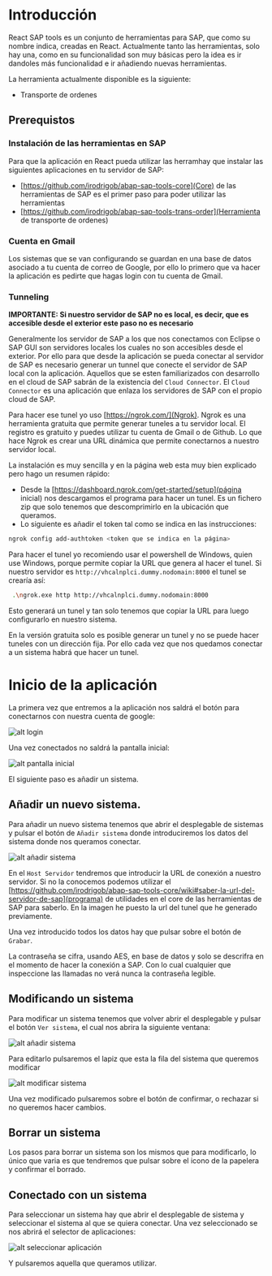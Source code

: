 # Introducción

React SAP tools es un conjunto de herramientas para SAP, que como su nombre indica, creadas en React. Actualmente tanto las herramientas, solo hay una, como en su funcionalidad son muy básicas pero la idea es ir dandoles más funcionalidad e ir añadiendo nuevas herramientas.

La herramienta actualmente disponible es la siguiente:

* Transporte de ordenes

## Prerequistos

### Instalación de las herramientas en SAP

Para que la aplicación en React pueda utilizar las herramhay que instalar las siguientes aplicaciones en tu servidor de SAP:

* [https://github.com/irodrigob/abap-sap-tools-core](Core) de las herramientas de SAP es el primer paso para poder utilizar las herramientas
* [https://github.com/irodrigob/abap-sap-tools-trans-order](Herramienta de transporte de ordenes)

### Cuenta en Gmail

Los sistemas que se van configurando se guardan en una base de datos asociado a tu cuenta de correo de Google, por ello lo primero que va hacer la aplicación es pedirte que hagas login con tu cuenta de Gmail.

### Tunneling

**IMPORTANTE: Si nuestro servidor de SAP no es local, es decir, que es accesible desde el exterior este paso no es necesario**

Generalmente los servidor de SAP a los que nos conectamos con Eclipse o SAP GUI son servidores locales los cuales no son accesibles desde el exterior. Por ello para que desde la aplicación se pueda conectar al servidor de SAP es necesario generar un tunnel que conecte el servidor de SAP local con la aplicación. Aquellos que se esten familiarizados con desarrollo en el cloud de SAP sabrán de la existencia del `Cloud Connector`. El `Cloud Connector` es una aplicación que enlaza los servidores de SAP con el propio cloud de SAP.

Para hacer ese tunel yo uso [https://ngrok.com/](Ngrok). Ngrok es una herramienta gratuita que permite generar tuneles a tu servidor local. El registro es gratuito y puedes utilizar tu cuenta de Gmail o de Github. Lo que hace Ngrok es crear una URL dinámica que permite conectarnos a nuestro servidor local.

La instalación es muy sencilla y en la página web esta muy bien explicado pero hago un resumen rápido:

* Desde la [https://dashboard.ngrok.com/get-started/setup](página inicial) nos descargamos el programa para hacer un tunel. Es un fichero zip que solo tenemos que descomprimirlo en la ubicación que queramos.
* Lo siguiente es añadir el token tal como se indica en las instrucciones: 

```bash
ngrok config add-authtoken <token que se indica en la página>
```

Para hacer el tunel yo recomiendo usar el powershell de Windows, quien use Windows, porque permite copiar la URL que genera al hacer el tunel. Si nuestro servidor es `http://vhcalnplci.dummy.nodomain:8000` el tunel se crearía así:

```bash
 .\ngrok.exe http http://vhcalnplci.dummy.nodomain:8000    
```

Esto generará un tunel y tan solo tenemos que copiar la URL para luego configurarlo en nuestro sistema.

En la versión gratuita solo es posible generar un tunel y no se puede hacer tuneles con un dirección fija. Por ello cada vez que nos quedamos conectar a un sistema habrá que hacer un tunel.

# Inicio de la aplicación

La primera vez que entremos a la aplicación nos saldrá el botón para conectarnos con nuestra cuenta de google:

![alt login](https://github.com/irodrigob/react-sap-tools/tree/master/public/instrucciones/pantalla_login.png)

Una vez conectados no saldrá la pantalla inicial:

![alt pantalla inicial](https://github.com/irodrigob/react-sap-tools/tree/master/public/instrucciones/pantalla_inicial.png)

El siguiente paso es añadir un sistema.

## Añadir un nuevo sistema.

Para añadir un nuevo sistema tenemos que abrir el desplegable de sistemas y pulsar el botón de `Añadir sistema` donde introduciremos los datos del sistema donde nos queramos conectar.

![alt añadir sistema](https://github.com/irodrigob/react-sap-tools/tree/master/public/instrucciones/anyadir_sistema.png)

En el `Host Servidor` tendremos que introducir la URL de conexión a nuestro servidor. Si no la conocemos podemos utilizar el [https://github.com/irodrigob/abap-sap-tools-core/wiki#saber-la-url-del-servidor-de-sap](programa) de utilidades en el core de las herramientas de SAP para saberlo. En la imagen he puesto la url del tunel que he generado previamente. 

Una vez introducido todos los datos hay que pulsar sobre el botón de `Grabar`.

La contraseña se cifra, usando AES, en base de datos y solo se descrifra en el momento de hacer la conexión a SAP. Con lo cual cualquier que inspeccione las llamadas no verá nunca la contraseña legible.

## Modificando un sistema

Para modificar un sistema tenemos que volver abrir el desplegable y pulsar el botón `Ver sistema`, el cual nos abrira la siguiente ventana:

![alt añadir sistema](https://github.com/irodrigob/react-sap-tools/tree/master/public/instrucciones/listado_sistemas.png)

Para editarlo pulsaremos el lapiz que esta la fila del sistema que queremos modificar

![alt modificar sistema](https://github.com/irodrigob/react-sap-tools/tree/master/public/instrucciones/modificar_sistema.png)

Una vez modificado pulsaremos sobre el botón de confirmar, o rechazar si no queremos hacer cambios.

## Borrar un sistema

Los pasos para borrar un sistema son los mismos que para modificarlo, lo único que varia es que tendremos que pulsar sobre el icono de la papelera y confirmar el borrado.

## Conectado con un sistema

Para seleccionar un sistema hay que abrir el desplegable de sistema y seleccionar el sistema al que se quiera conectar. Una vez seleccionado se nos abrirá el selector de aplicaciones:

![alt seleccionar aplicación](https://github.com/irodrigob/react-sap-tools/tree/master/public/instrucciones/seleccionar_aplicacion.png)

Y pulsaremos aquella que queramos utilizar.